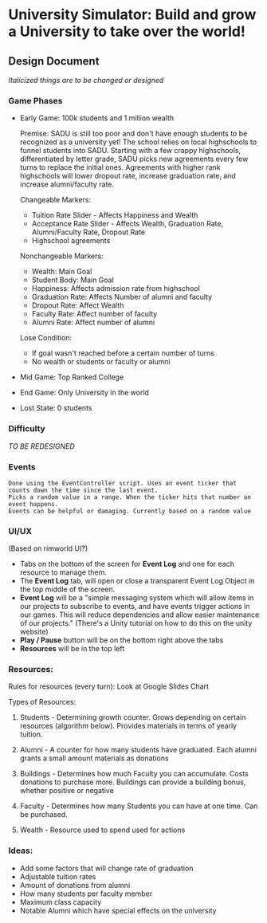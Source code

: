 # University Simulator: Build and grow a University to take over the world!

## Design Document
*Italicized things are to be changed or designed*

### Game Phases
- Early Game: 100k students and 1 million wealth

	Premise: SADU is still too poor and don't have enough students to be recognized as a university yet! The school 
	relies on local highschools to funnel students into SADU. Starting with a few crappy highschools, differentiated by
	letter grade, SADU picks new agreements every few turns to replace the initial ones. Agreements with higher rank
	highschools will lower dropout rate, increase graduation rate, and increase alumni/faculty rate.
	

	Changeable Markers:
	
	* Tuition Rate Slider - Affects Happiness and Wealth
	* Acceptance Rate Slider - Affects Wealth, Graduation Rate, Alumni/Faculty Rate, Dropout Rate
	* Highschool agreements
	
	Nonchangeable Markers:
	
	* Wealth: Main Goal
	* Student Body: Main Goal
	* Happiness: Affects admission rate from highschool
	* Graduation Rate: Affects Number of alumni and faculty
	* Dropout Rate: Affect Wealth
	* Faculty Rate: Affect number of faculty
	* Alumni Rate: Affect number of alumni
	
	Lose Condition:
	
	* If goal wasn't reached before a certain number of turns
	* No wealth or students or faculty or alumni

- Mid Game: Top Ranked College
- End Game: Only University in the world

- Lost State: 0 students

### Difficulty
*TO BE REDESIGNED*

### Events

	Done using the EventController script. Uses an event ticker that counts down the time since the last event.
	Picks a random value in a range. When the ticker hits that number an event happens.
	Events can be helpful or damaging. Currently based on a random value

### UI/UX
(Based on rimworld UI?)
- Tabs on the bottom of the screen for **Event Log** and one for each resource to manage them.
- The **Event Log** tab, will open or close a transparent Event Log Object in the top middle of the screen.
- **Event Log** will be a "simple messaging system which will allow items in our projects to subscribe to events, and have events trigger actions in our games. This will reduce dependencies and allow easier maintenance of our projects." (There's a Unity tutorial on how to do this on the unity website)
- **Play / Pause** button will be on the bottom right above the tabs
- **Resources** will be in the top left

### Resources:

Rules for resources (every turn):
	Look at Google Slides Chart

Types of Resources:

1. Students - Determining growth counter. Grows depending on certain resources (algorithm below). Provides materials in terms of yearly tuition.

2. Alumni - A counter for how many students have graduated. Each alumni grants a small amount materials as donations

3. Buildings - Determines how much Faculty you can accumulate. Costs donations to purchase more. Buildings can provide a building bonus, whether positive or negative

4. Faculty - Determines how many Students you can have at one time. Can be purchased.

5. Wealth - Resource used to spend used for actions

### Ideas:
- Add some factors that will change rate of graduation
- Adjustable tuition rates
- Amount of donations from alumni
- How many students per faculty member
- Maximum class capacity
- Notable Alumni which have special effects on the university
